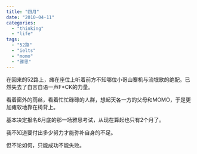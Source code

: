 ```yaml
---
title: "四月"
date: "2010-04-11"
categories: 
  - "thinking"
  - "life"
tags: 
  - "52路"
  - "ielts"
  - "momo"
  - "雅思"
---
```


在回来的52路上，瘫在座位上听着前方不知哪位小哥山寨机与流氓歌的绝配。已然失去了自言自语一声F\*CK的力量。

看着窗外的雨丝，看着忙忙碌碌的人群，想起天各一方的父母和MOMO，于是更加瘫软地靠在椅背上。

基本决定报名6月底的那一场雅思考试，从现在算起也只有2个月了。

我不知道要付出多少努力才能弥补自身的不足。

但不论如何，只能成功不能失败。
